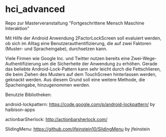 hci_advanced
============

Repo zur Masterveranstaltung "Fortgeschrittene Mensch Maschine Interaktion"

Mit Hilfe der Android Anwendung 2FactorLockScreen soll evaluiert werden, ob sich im Alltag eine Benutzerauthentifizierung, die auf zwei Faktoren (Muster- und Spracheingabe), durchsetzen kann.

Viele Firmen wie Google Inc. und Twitter nutzen bereits eine Zwei-Wege-Authentifizierung um die Sicherheite der Anwendung zu erhöhen. Gerade das beliebte Android-Lock-Pattern kann sehr leicht durch die Fettschlieren, die beim Ziehen des Musters auf dem TouchScreen hinterlassen werden, geknackt werden. Aus diesem Grund soll eine weitere Methode, die Spacheingabe, hinzugenommen werden.

Benutzte Bibliotheken:

android-lockpattern: https://code.google.com/p/android-lockpattern/ by haibison-apps

actionbarSherlock: http://actionbarsherlock.com/

SlidingMenu: https://github.com/jfeinstein10/SlidingMenu by jfeinstein
